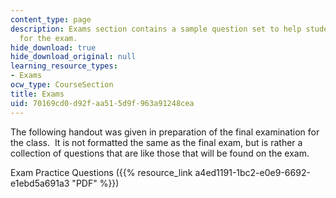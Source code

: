 ```yaml
---
content_type: page
description: Exams section contains a sample question set to help students prepare
  for the exam.
hide_download: true
hide_download_original: null
learning_resource_types:
- Exams
ocw_type: CourseSection
title: Exams
uid: 70169cd0-d92f-aa51-5d9f-963a91248cea
---
```


The following handout was given in preparation of the final examination for the class.  It is not formatted the same as the final exam, but is rather a collection of questions that are like those that will be found on the exam.

Exam Practice Questions ({{% resource_link a4ed1191-1bc2-e0e9-6692-e1ebd5a691a3 "PDF" %}})